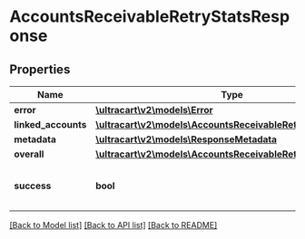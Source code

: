 # AccountsReceivableRetryStatsResponse

## Properties
Name | Type | Description | Notes
------------ | ------------- | ------------- | -------------
**error** | [**\ultracart\v2\models\Error**](Error.md) |  | [optional] 
**linked_accounts** | [**\ultracart\v2\models\AccountsReceivableRetryStatAccount[]**](AccountsReceivableRetryStatAccount.md) |  | [optional] 
**metadata** | [**\ultracart\v2\models\ResponseMetadata**](ResponseMetadata.md) |  | [optional] 
**overall** | [**\ultracart\v2\models\AccountsReceivableRetryStatAccount**](AccountsReceivableRetryStatAccount.md) |  | [optional] 
**success** | **bool** | Indicates if API call was successful | [optional] 

[[Back to Model list]](../README.md#documentation-for-models) [[Back to API list]](../README.md#documentation-for-api-endpoints) [[Back to README]](../README.md)


